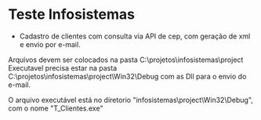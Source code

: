 # Teste Infosistemas

- Cadastro de clientes com consulta via API de cep, com geração de xml e envio por e-mail.

Arquivos devem ser colocados na pasta C:\projetos\infosistemas\project
Executavel precisa estar na pasta C:\projetos\infosistemas\project\Win32\Debug com as Dll para o envio do e-mail.

O arquivo executável está no diretorio "infosistemas\project\Win32\Debug", com o nome "T_Clientes.exe"
